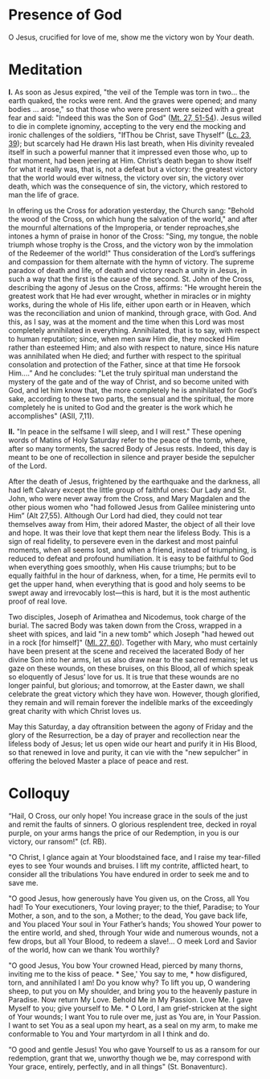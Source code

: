 # Presence of God

O Jesus, crucified for love of me, show me the victory won by Your death.

# Meditation

**I.** As soon as Jesus expired, "the veil of the Temple was torn in two... the earth quaked, the rocks were rent. And the graves were opened; and many bodies ... arose," so that those who were present were seized with a great fear and said: "Indeed this was the Son of God" ([Mt. 27, 51-54](https://vulgata.online/bible/Mt.27?ed=DR2&vfn=DR2.Mt.27.51-54:vs)). Jesus willed to die in complete ignominy, accepting to the very end the mocking and ironic challenges of the soldiers, "IfThou be Christ, save Thyself” ([Lc. 23, 39](https://vulgata.online/bible/Lc.23?ed=DR2&vfn=DR2.Lc.23.39:vs)); but scarcely had He drawn His last breath, when His divinity revealed itself in such a powerful manner that it impressed even those who, up to that moment, had been jeering at Him. Christ’s death began to show itself for what it really was, that is, not a defeat but a victory: the greatest victory that the world would ever witness, the victory over sin, the victory over death, which was the consequence of sin, the victory, which restored to man the life of grace.

In offering us the Cross for adoration yesterday, the Church sang: "Behold the wood of the Cross, on which hung the salvation of the world," and after the mournful alternations of the Improperia, or tender reproaches,she intones a hymn of praise in honor of the Cross: "Sing, my tongue, the noble triumph whose trophy is the Cross, and the victory won by the immolation of the Redeemer of the world!" Thus consideration of the Lord’s sufferings and compassion for them alternate with the hymn of victory. The supreme paradox of death and life, of death and victory reach a unity in Jesus, in such a way that the first is the cause of the second. St. John of the Cross, describing the agony of Jesus on the Cross, affirms: "He wrought herein the greatest work that He had ever wrought, whether in miracles or in mighty works, during the whole of His life, either upon earth or in Heaven, which was the reconciliation and union of mankind, through grace, with God. And this, as I say, was at the moment and the time when this Lord was most completely annihilated in everything. Annihilated, that is to say, with respect to human reputation; since, when men saw Him die, they mocked Him rather than esteemed Him; and also with respect to nature, since His nature was annihilated when He died; and further with respect to the spiritual consolation and protection of the Father, since at that time He forsook Him....” And he concludes: "Let the truly spiritual man understand the mystery of the gate and of the way of Christ, and so become united with God, and let him know that, the more completely he is annihilated for God’s sake, according to these two parts, the sensual and the spiritual, the more completely he is united to God and the greater is the work which he accomplishes" (ASII, 7,11).

**II.** "In peace in the selfsame I will sleep, and I will rest." These opening words of Matins of Holy Saturday refer to the peace of the tomb, where, after so many torments, the sacred Body of Jesus rests. Indeed, this day is meant to be one of recollection in silence and prayer beside the sepulcher of the Lord.

After the death of Jesus, frightened by the earthquake and the darkness, all had left Calvary except the little group of faithful ones: Our Lady and St. John, who were never away from the Cross, and Mary Magdalen and the other pious women who "had followed Jesus from Galilee ministering unto Him” (Alt 27,55). Although Our Lord had died, they could not tear themselves away from Him, their adored Master, the object of all their love and hope. It was their love that kept them near the lifeless Body. This is a sign of real fidelity, to persevere even in the darkest and most painful moments, when all seems lost, and when a friend, instead of triumphing, is reduced to defeat and profound humiliation. It is easy to be faithful to God when everything goes smoothly, when His cause triumphs; but to be equally faithful in the hour of darkness, when, for a time, He permits evil to get the upper hand, when everything that is good and holy seems to be swept away and irrevocably lost—this is hard, but it is the most authentic proof of real love.

Two disciples, Joseph of Arimathea and Nicodemus, took charge of the burial. The sacred Body was taken down from the Cross, wrapped in a sheet with spices, and laid "in a new tomb" which Joseph "had hewed out in a rock \[for himself\]" ([Ml. 27, 60](https://vulgata.online/bible/Ml.27?ed=DR2&vfn=DR2.Ml.27.60:vs)). Together with Mary, who must certainly have been present at the scene and received the lacerated Body of her divine Son into her arms, let us also draw near to the sacred remains; let us gaze on these wounds, on these bruises, on this Blood, all of which speak so eloquently of Jesus’ love for us. It is true that these wounds are no longer painful, but glorious; and tomorrow, at the Easter dawn, we shall celebrate the great victory which they have won. However, though glorified, they remain and will remain forever the indelible marks of the exceedingly great charity with which Christ loves us.

May this Saturday, a day oftransition between the agony of Friday and the glory of the Resurrection, be a day of prayer and recollection near the lifeless body of Jesus; let us open wide our heart and purify it in His Blood, so that renewed in love and purity, it can vie with the "new sepulcher” in offering the beloved Master a place of peace and rest.

# Colloquy

“Hail, O Cross, our only hope! You increase grace in the souls of the just and remit the faults of sinners. O glorious resplendent tree, decked in royal purple, on your arms hangs the price of our Redemption, in you is our victory, our ransom!" (cf. RB).

"O Christ, I glance again at Your bloodstained face, and I raise my tear-filled eyes to see Your wounds and bruises. I lift my contrite, afflicted heart, to consider all the tribulations You have endured in order to seek me and to save me.

"O good Jesus, how generously have You given us, on the Cross, all You had! To Your executioners, Your loving prayer; to the thief, Paradise; to Your Mother, a son, and to the son, a Mother; to the dead, You gave back life, and You placed Your soul in Your Father’s hands; You showed Your power to the entire world, and shed, through Your wide and numerous wounds, not a few drops, but all Your Blood, to redeem a slave!... O meek Lord and Savior of the world, how can we thank You worthily?

"O good Jesus, You bow Your crowned Head, pierced by many thorns, inviting me to the kiss of peace. * See,' You say to me, * how disfigured, torn, and annihilated I am! Do you know why? To lift you up, O wandering sheep, to put you on My shoulder, and bring you to the heavenly pasture in Paradise. Now return My Love. Behold Me in My Passion. Love Me. I gave Myself to you; give yourself to Me. * O Lord, I am grief-stricken at the sight of Your wounds; I want You to rule over me, just as You are, in Your Passion. I want to set You as a seal upon my heart, as a seal on my arm, to make me conformable to You and Your martyrdom in all I think and do.

“O good and gentle Jesus! You who gave Yourself to us as a ransom for our redemption, grant that we, unworthy though we be, may correspond with Your grace, entirely, perfectly, and in all things" (St. Bonaventurc).